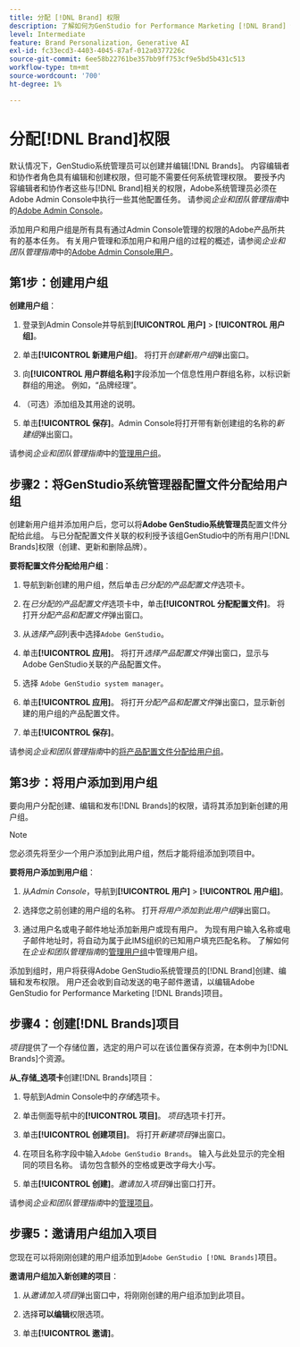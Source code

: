 ```yaml
---
title: 分配 [!DNL Brand] 权限
description: 了解如何为GenStudio for Performance Marketing [!DNL Brand] 创建者和编辑者分配权利。
level: Intermediate
feature: Brand Personalization, Generative AI
exl-id: fc33ecd3-4403-4045-87af-012a0377226c
source-git-commit: 6ee58b22761be357bb9ff753cf9e5bd5b431c513
workflow-type: tm+mt
source-wordcount: '700'
ht-degree: 1%

---
```


# 分配[!DNL Brand]权限

默认情况下，GenStudio系统管理员可以创建并编辑[!DNL Brands]。 内容编辑者和协作者角色具有编辑和创建权限，但可能不需要任何系统管理权限。 要授予内容编辑者和协作者这些与[!DNL Brand]相关的权限，Adobe系统管理员必须在Adobe Admin Console中执行一些其他配置任务。 请参阅&#x200B;_企业和团队管理指南_&#x200B;中的[Adobe Admin Console](https://helpx.adobe.com/enterprise/using/admin-console.html#Overview)。

添加用户和用户组是所有具有通过Admin Console管理的权限的Adobe产品所共有的基本任务。 有关用户管理和添加用户和用户组的过程的概述，请参阅&#x200B;_企业和团队管理指南_&#x200B;中的[Adobe Admin Console用户](https://helpx.adobe.com/cn/enterprise/using/users.html)。

## 第1步：创建用户组

**创建用户组**：

1. 登录到Admin Console并导航到&#x200B;**[!UICONTROL 用户]** > **[!UICONTROL 用户组]**。

1. 单击&#x200B;**[!UICONTROL 新建用户组]**。 将打开&#x200B;_创建新用户组_&#x200B;弹出窗口。

1. 向&#x200B;**[!UICONTROL 用户群组名称]**&#x200B;字段添加一个信息性用户群组名称，以标识新群组的用途。 例如，“品牌经理”。

1. （可选）添加组及其用途的说明。

1. 单击&#x200B;**[!UICONTROL 保存]**。Admin Console将打开带有新创建组的名称的&#x200B;_新建组_&#x200B;弹出窗口。

请参阅&#x200B;_企业和团队管理指南_&#x200B;中的[管理用户组](https://helpx.adobe.com/cn/enterprise/using/user-groups.html)。

## 步骤2：将GenStudio系统管理器配置文件分配给用户组

创建新用户组并添加用户后，您可以将&#x200B;**Adobe GenStudio系统管理员**&#x200B;配置文件分配给此组。 与已分配配置文件关联的权利授予该组GenStudio中的所有用户[!DNL Brands]权限（创建、更新和删除品牌）。

**要将配置文件分配给用户组**：

1. 导航到新创建的用户组，然后单击&#x200B;_已分配的产品配置文件_&#x200B;选项卡。

1. 在&#x200B;_已分配的产品配置文件_&#x200B;选项卡中，单击&#x200B;**[!UICONTROL 分配配置文件]**。 将打开&#x200B;_分配产品和配置文件_&#x200B;弹出窗口。

1. 从&#x200B;_选择产品_&#x200B;列表中选择`Adobe GenStudio`。

1. 单击&#x200B;**[!UICONTROL 应用]**。 将打开&#x200B;_选择产品配置文件_&#x200B;弹出窗口，显示与Adobe GenStudio关联的产品配置文件。

1. 选择 `Adobe GenStudio system manager`。

1. 单击&#x200B;**[!UICONTROL 应用]**。 将打开&#x200B;_分配产品和配置文件_&#x200B;弹出窗口，显示新创建的用户组的产品配置文件。

1. 单击&#x200B;**[!UICONTROL 保存]**。

请参阅&#x200B;_企业和团队管理指南_&#x200B;中的[将产品配置文件分配给用户组](https://helpx.adobe.com/cn/enterprise/using/user-groups.html)。

## 第3步：将用户添加到用户组

要向用户分配创建、编辑和发布[!DNL Brands]的权限，请将其添加到新创建的用户组。

>[!NOTE]
>
>您必须先将至少一个用户添加到此用户组，然后才能将组添加到项目中。

**要将用户添加到用户组**：

1. 从&#x200B;_Admin Console_，导航到&#x200B;**[!UICONTROL 用户]** > **[!UICONTROL 用户组]**。

1. 选择您之前创建的用户组的名称。 打开&#x200B;_将用户添加到此用户组_&#x200B;弹出窗口。

1. 通过用户名或电子邮件地址添加新用户或现有用户。 为现有用户输入名称或电子邮件地址时，将自动为属于此IMS组织的已知用户填充匹配名称。 了解如何在&#x200B;_企业和团队管理指南_&#x200B;的[管理用户组](https://helpx.adobe.com/cn/enterprise/using/user-groups.html)中管理用户组。

添加到组时，用户将获得Adobe GenStudio系统管理员的[!DNL Brand]创建、编辑和发布权限。 用户还会收到自动发送的电子邮件邀请，以编辑Adobe GenStudio for Performance Marketing [!DNL Brands]项目。

## 步骤4：创建[!DNL Brands]项目

_项目_&#x200B;提供了一个存储位置，选定的用户可以在该位置保存资源，在本例中为[!DNL Brands]个资源。

**从&#x200B;_存储_选项卡**&#x200B;创建[!DNL Brands]项目：

1. 导航到Admin Console中的&#x200B;_存储_&#x200B;选项卡。

1. 单击侧面导航中的&#x200B;**[!UICONTROL 项目]**。 _项目_&#x200B;选项卡打开。

1. 单击&#x200B;**[!UICONTROL 创建项目]**。 将打开&#x200B;_新建项目_&#x200B;弹出窗口。

1. 在项目名称字段中输入`Adobe GenStudio Brands`。 输入与此处显示的完全相同的项目名称。 请勿包含额外的空格或更改字母大小写。

1. 单击&#x200B;**[!UICONTROL 创建]**。_邀请加入项目_&#x200B;弹出窗口打开。

请参阅&#x200B;_企业和团队管理指南_&#x200B;中的[管理项目](https://helpx.adobe.com/enterprise/using/projects-in-business-storage.html)。

## 步骤5：邀请用户组加入项目

您现在可以将刚刚创建的用户组添加到`Adobe GenStudio [!DNL Brands]`项目。

**邀请用户组加入新创建的项目**：

1. 从&#x200B;_邀请加入项目_&#x200B;弹出窗口中，将刚刚创建的用户组添加到此项目。

1. 选择&#x200B;**可以编辑**&#x200B;权限选项。

1. 单击&#x200B;**[!UICONTROL 邀请]**。
